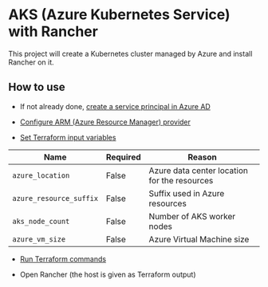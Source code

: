 # AKS (Azure Kubernetes Service) with Rancher

This project will create a Kubernetes cluster managed by Azure and install Rancher on it.

## How to use

* If not already done, [create a service principal in Azure AD](../../docs/azure.md#create-a-service-principal)

* [Configure ARM (Azure Resource Manager) provider](../../docs/azure.md#set-arm-environment-variables)

* [Set Terraform input variables](../../docs/terraform-cli.md#configure-input-variables)

Name                    | Required | Reason
------------------------|----------|---------------------------------------------
`azure_location`        | False    | Azure data center location for the resources
`azure_resource_suffix` | False    | Suffix used in Azure resources
`aks_node_count`        | False    | Number of AKS worker nodes
`azure_vm_size`         | False    | Azure Virtual Machine size

* [Run Terraform commands](../../docs/terraform-cli.md#run-commands)

* Open Rancher (the host is given as Terraform output)
